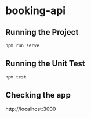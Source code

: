 # booking-api

## Running the Project
```bash
npm run serve
```

## Running the Unit Test
```bash
npm test
```

## Checking the app
http://localhost:3000